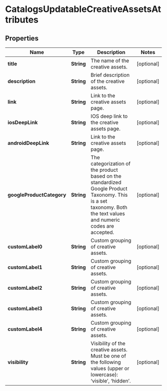 

# CatalogsUpdatableCreativeAssetsAttributes


## Properties

Name | Type | Description | Notes
------------ | ------------- | ------------- | -------------
**title** | **String** | The name of the creative assets. |  [optional]
**description** | **String** | Brief description of the creative assets. |  [optional]
**link** | **String** | Link to the creative assets page. |  [optional]
**iosDeepLink** | **String** | IOS deep link to the creative assets page. |  [optional]
**androidDeepLink** | **String** | Link to the creative assets page. |  [optional]
**googleProductCategory** | **String** | The categorization of the product based on the standardized Google Product Taxonomy. This is a set taxonomy. Both the text values and numeric codes are accepted. |  [optional]
**customLabel0** | **String** | Custom grouping of creative assets. |  [optional]
**customLabel1** | **String** | Custom grouping of creative assets. |  [optional]
**customLabel2** | **String** | Custom grouping of creative assets. |  [optional]
**customLabel3** | **String** | Custom grouping of creative assets. |  [optional]
**customLabel4** | **String** | Custom grouping of creative assets. |  [optional]
**visibility** | **String** | Visibility of the creative assets. Must be one of the following values (upper or lowercase): ‘visible’, ‘hidden’. |  [optional]



